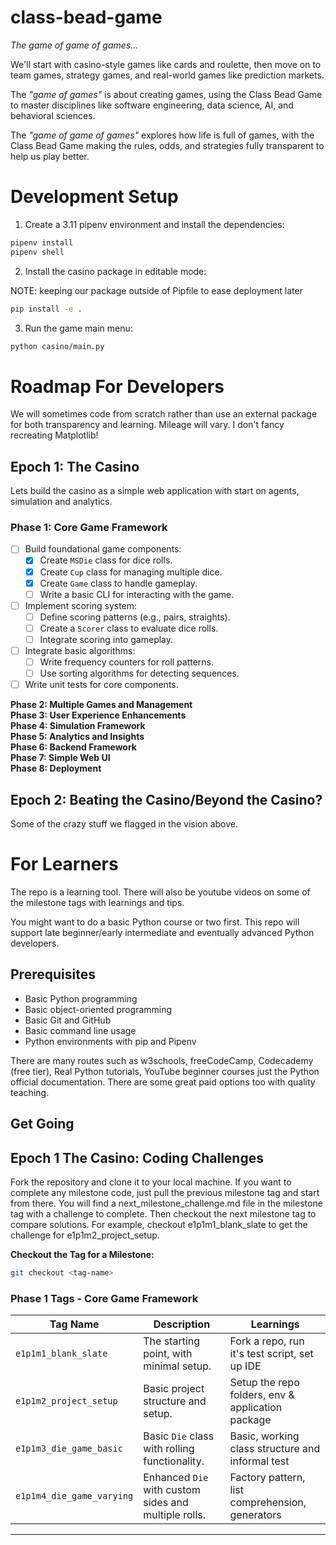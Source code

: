 # class-bead-game
*The game of game of games...*

We'll start with casino-style games like cards and roulette, then move on to team games, strategy games, and real-world games like prediction markets.

The *"game of games"* is about creating games, using the Class Bead Game to master disciplines like software engineering, data science, AI, and behavioral sciences.

The *"game of game of games"* explores how life is full of games, with the Class Bead Game making the rules, odds, and strategies fully transparent to help us play better.

# Development Setup

1. Create a 3.11 pipenv environment and install the dependencies:

```bash
pipenv install
pipenv shell
```
2. Install the casino package in editable mode:

NOTE: keeping our package outside of Pipfile to ease deployment later

```bash
pip install -e .
```
3. Run the game main menu:

```bash
python casino/main.py
```

# Roadmap For Developers
We will sometimes code from scratch rather than use an external package for both transparency and learning. Mileage will vary. I don't fancy recreating Matplotlib!

## Epoch 1: The Casino
Lets build the casino as a simple web application with start on agents, simulation and analytics.

### **Phase 1: Core Game Framework**
- [ ] Build foundational game components:
  - [x] Create `MSDie` class for dice rolls.
  - [x] Create `Cup` class for managing multiple dice.
  - [x] Create `Game` class to handle gameplay.
  - [ ] Write a basic CLI for interacting with the game.
- [ ] Implement scoring system:
  - [ ] Define scoring patterns (e.g., pairs, straights).
  - [ ] Create a `Scorer` class to evaluate dice rolls.
  - [ ] Integrate scoring into gameplay.
- [ ] Integrate basic algorithms:
  - [ ] Write frequency counters for roll patterns.
  - [ ] Use sorting algorithms for detecting sequences.
- [ ] Write unit tests for core components.

**Phase 2: Multiple Games and Management**  
**Phase 3: User Experience Enhancements**  
**Phase 4: Simulation Framework**  
**Phase 5: Analytics and Insights**  
**Phase 6: Backend Framework**  
**Phase 7: Simple Web UI**  
**Phase 8: Deployment**  

## Epoch 2: Beating the Casino/Beyond the Casino?
Some of the crazy stuff we flagged in the vision above.

# For Learners

The repo is a learning tool. There will also be youtube videos on some of the milestone tags with learnings and tips.

You might want to do a basic Python course or two first. This repo will support late beginner/early intermediate and eventually advanced Python developers.

## Prerequisites
- Basic Python programming
- Basic object-oriented programming
- Basic Git and GitHub
- Basic command line usage
- Python environments with pip and Pipenv

There are many routes such as w3schools, freeCodeCamp, Codecademy (free tier), Real Python tutorials, YouTube beginner courses just the Python official documentation. There are some great paid options too with quality teaching.


## Get Going

## Epoch 1 The Casino: Coding Challenges

Fork the repository and clone it to your local machine. If you want to complete any milestone code, just pull the previous milestone tag and start from there. You will find a next_milestone_challenge.md file in the milestone tag with a challenge to complete. Then checkout the next milestone tag to compare solutions.
For example, checkout  e1p1m1_blank_slate to get the challenge for e1p1m2_project_setup.

**Checkout the Tag for a Milestone:**
   ```bash
   git checkout <tag-name>
   ```

### Phase 1 Tags - Core Game Framework

| Tag Name                | Description                                  | Learnings
|-------------------------|----------------------------------------------|----------------------------------------------------|
| `e1p1m1_blank_slate`    | The starting point, with minimal setup.      | Fork a repo, run it's test script, set up IDE      |
| `e1p1m2_project_setup`  | Basic project structure and setup.           | Setup the repo folders, env & application package |
| `e1p1m3_die_game_basic` | Basic `Die` class with rolling functionality.| Basic, working class structure and informal test |
| `e1p1m4_die_game_varying` | Enhanced `Die` with custom sides and multiple rolls. | Factory pattern, list comprehension, generators |

---



